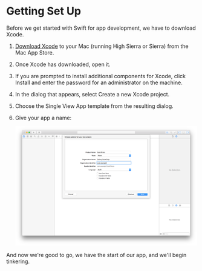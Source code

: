 # Getting Set Up

Before we get started with Swift for app development, we have to download Xcode.

1. [Download Xcode](https://itunes.apple.com/us/app/xcode/id497799835?mt=12/) to your Mac \(running High Sierra or Sierra\) from the Mac App Store.
2. Once Xcode has downloaded, open it.
3. If you are prompted to install additional components for Xcode, click Install and enter the password for an administrator on the machine.

4. In the dialog that appears, select Create a new Xcode project.

5. Choose the Single View App template from the resulting dialog.

6. Give your app a name:

   ![](/en/assets/Sushi0.png)

And now we're good to go, we have the start of our app, and we'll begin tinkering.

